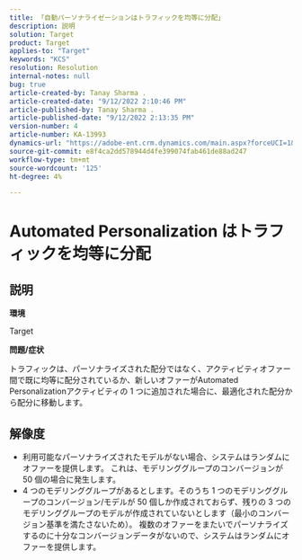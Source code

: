 ```yaml
---
title: 「自動パーソナライゼーションはトラフィックを均等に分配」
description: 説明
solution: Target
product: Target
applies-to: "Target"
keywords: "KCS"
resolution: Resolution
internal-notes: null
bug: true
article-created-by: Tanay Sharma .
article-created-date: "9/12/2022 2:10:46 PM"
article-published-by: Tanay Sharma .
article-published-date: "9/12/2022 2:13:35 PM"
version-number: 4
article-number: KA-13993
dynamics-url: "https://adobe-ent.crm.dynamics.com/main.aspx?forceUCI=1&pagetype=entityrecord&etn=knowledgearticle&id=e6ab04b1-a432-ed11-9db1-002248086735"
source-git-commit: e8f4ca2dd578944d4fe399074fab461de88ad247
workflow-type: tm+mt
source-wordcount: '125'
ht-degree: 4%

---
```


# Automated Personalization はトラフィックを均等に分配

## 説明


<b>環境</b>

Target



<b>問題/症状</b>

トラフィックは、パーソナライズされた配分ではなく、アクティビティオファー間で既に均等に配分されているか、新しいオファーがAutomated Personalizationアクティビティの 1 つに追加された場合に、最適化された配分から配分に移動します。


## 解像度


- 利用可能なパーソナライズされたモデルがない場合、システムはランダムにオファーを提供します。 これは、モデリンググループのコンバージョンが 50 個の場合に発生します。
- 4 つのモデリンググループがあるとします。そのうち 1 つのモデリンググループのコンバージョン/モデルが 50 個しか作成されておらず、残りの 3 つのモデリンググループのモデルが作成されていないとします（最小のコンバージョン基準を満たさないため）。 複数のオファーをまたいでパーソナライズするのに十分なコンバージョンデータがないので、システムはランダムにオファーを提供します。


